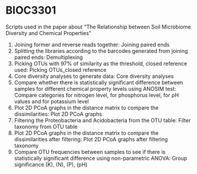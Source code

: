 # BIOC3301
Scripts used in the paper about "The Relationship between Soil Microbiome Diversity and Chemical Properties" 
1. Joining former and reverse reads together: Joining paired ends
2. Splitting the libraries according to the barcodes generated from joining paired ends: Demultiplexing
3. Picking OTUs with 97% of similarity as the threshold, closed reference used: Picking OTUs_closed reference
4. Core diversity analyses to generate data: Core diversity analyses
5. Compare whether there is statistically significant difference between samples for different chemical property levels using ANOSIM test: Compare categories for nitrogen level, for phosphorus level, for pH values and for potassium level
6. Plot 2D PCoA graphs in the distance matrix to compare the dissimilarities: Plot 2D PCoA graphs
7. Filtering the Proteobacteria and Acidobacteria from the OTU table: Filter taxonomy from OTU table
8. Plot 2D PCoA graphs in the distance matrix to compare the dissimilarities after filtering: Plot 2D PCoA graphs after filtering taxonomy
9. Compare OTU frequencies between samples to see if there is statistically significant difference using non-parametric ANOVA: Group significance (K), (N), (P), (pH)
